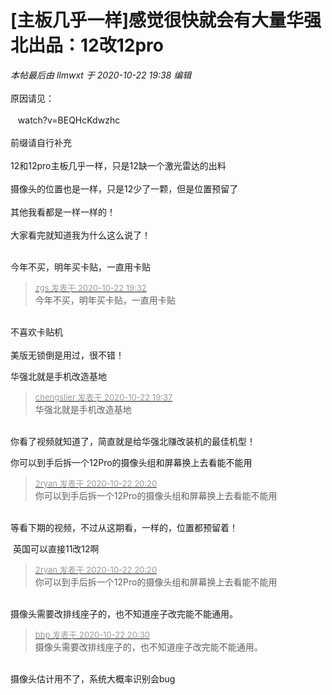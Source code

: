 # [主板几乎一样]感觉很快就会有大量华强北出品：12改12pro


<i class="pstatus"> 本帖最后由 llmwxt 于 2020-10-22 19:38 编辑 </i><br />
<br />
原因请见：<br />
<br />
&nbsp; &nbsp;watch?v=BEQHcKdwzhc<br />
<br />
前缀请自行补充<br />
<br />
12和12pro主板几乎一样，只是12缺一个激光雷达的出料<br />
<br />
摄像头的位置也是一样，只是12少了一颗，但是位置预留了<br />
<br />
其他我看都是一样一样的！<br />
<br />
大家看完就知道我为什么这么说了！<br />
<br />


今年不买，明年买卡贴，一直用卡贴

<div class="quote"><blockquote><font size="2"><a href="https://www.hostloc.com/forum.php?mod=redirect&amp;goto=findpost&amp;pid=9337583&amp;ptid=757315" target="_blank"><font color="#999999">zgs 发表于 2020-10-22 19:32</font></a></font><br />
今年不买，明年买卡贴，一直用卡贴</blockquote></div><br />
不喜欢卡贴机<br />
<br />
美版无锁倒是用过，很不错！

华强北就是手机改造基地

<div class="quote"><blockquote><font size="2"><a href="https://www.hostloc.com/forum.php?mod=redirect&amp;goto=findpost&amp;pid=9337618&amp;ptid=757315" target="_blank"><font color="#999999">chengslier 发表于 2020-10-22 19:37</font></a></font><br />
华强北就是手机改造基地</blockquote></div><br />
你看了视频就知道了，简直就是给华强北赚改装机的最佳机型！

你可以到手后拆一个12Pro的摄像头组和屏幕换上去看能不能用

<div class="quote"><blockquote><font size="2"><a href="https://www.hostloc.com/forum.php?mod=redirect&amp;goto=findpost&amp;pid=9337823&amp;ptid=757315" target="_blank"><font color="#999999">2ryan 发表于 2020-10-22 20:20</font></a></font><br />
你可以到手后拆一个12Pro的摄像头组和屏幕换上去看能不能用</blockquote></div><br />
等看下期的视频，不过从这期看，一样的，位置都预留着！

<img src="static/image/smiley/yct/022.gif" smilieid="42" border="0" alt="" /> 英国可以直接11改12啊

<div class="quote"><blockquote><font size="2"><a href="https://www.hostloc.com/forum.php?mod=redirect&amp;goto=findpost&amp;pid=9337823&amp;ptid=757315" target="_blank"><font color="#999999">2ryan 发表于 2020-10-22 20:20</font></a></font><br />
你可以到手后拆一个12Pro的摄像头组和屏幕换上去看能不能用</blockquote></div><br />
摄像头需要改排线座子的，也不知道座子改完能不能通用。

<div class="quote"><blockquote><font size="2"><a href="https://www.hostloc.com/forum.php?mod=redirect&amp;goto=findpost&amp;pid=9337860&amp;ptid=757315" target="_blank"><font color="#999999">bbp 发表于 2020-10-22 20:30</font></a></font><br />
摄像头需要改排线座子的，也不知道座子改完能不能通用。</blockquote></div><br />
摄像头估计用不了，系统大概率识别会bug
